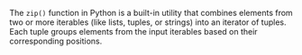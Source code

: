 The `zip()` function in Python is a built-in utility that combines elements from two or more iterables (like lists, tuples, or strings) into an iterator of tuples. Each tuple groups elements from the input iterables based on their corresponding positions.